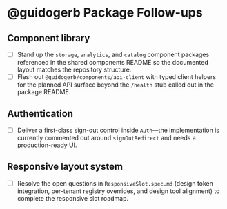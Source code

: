 # @guidogerb Package Follow-ups

## Component library

- [ ] Stand up the `storage`, `analytics`, and `catalog` component packages referenced in the shared components README so the documented layout matches the repository structure.
- [ ] Flesh out `@guidogerb/components/api-client` with typed client helpers for the planned API surface beyond the `/health` stub called out in the package README.

## Authentication

- [ ] Deliver a first-class sign-out control inside `Auth`—the implementation is currently commented out around `signOutRedirect` and needs a production-ready UI.

## Responsive layout system

- [ ] Resolve the open questions in `ResponsiveSlot.spec.md` (design token integration, per-tenant registry overrides, and design tool alignment) to complete the responsive slot roadmap.
